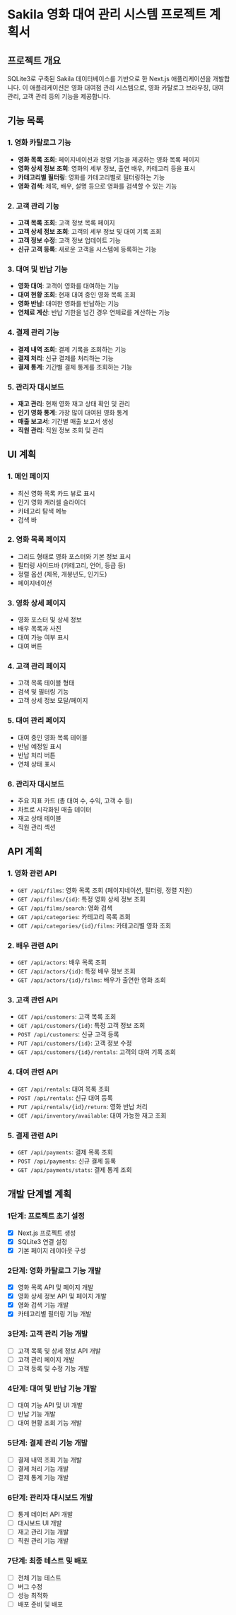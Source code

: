 # Sakila 영화 대여 관리 시스템 프로젝트 계획서

## 프로젝트 개요
SQLite3로 구축된 Sakila 데이터베이스를 기반으로 한 Next.js 애플리케이션을 개발합니다. 
이 애플리케이션은 영화 대여점 관리 시스템으로, 영화 카탈로그 브라우징, 대여 관리, 고객 관리 등의 기능을 제공합니다.

## 기능 목록

### 1. 영화 카탈로그 기능
- **영화 목록 조회**: 페이지네이션과 정렬 기능을 제공하는 영화 목록 페이지
- **영화 상세 정보 조회**: 영화의 세부 정보, 출연 배우, 카테고리 등을 표시
- **카테고리별 필터링**: 영화를 카테고리별로 필터링하는 기능
- **영화 검색**: 제목, 배우, 설명 등으로 영화를 검색할 수 있는 기능

### 2. 고객 관리 기능
- **고객 목록 조회**: 고객 정보 목록 페이지
- **고객 상세 정보 조회**: 고객의 세부 정보 및 대여 기록 조회
- **고객 정보 수정**: 고객 정보 업데이트 기능
- **신규 고객 등록**: 새로운 고객을 시스템에 등록하는 기능

### 3. 대여 및 반납 기능
- **영화 대여**: 고객이 영화를 대여하는 기능
- **대여 현황 조회**: 현재 대여 중인 영화 목록 조회
- **영화 반납**: 대여한 영화를 반납하는 기능
- **연체료 계산**: 반납 기한을 넘긴 경우 연체료를 계산하는 기능

### 4. 결제 관리 기능
- **결제 내역 조회**: 결제 기록을 조회하는 기능
- **결제 처리**: 신규 결제를 처리하는 기능
- **결제 통계**: 기간별 결제 통계를 조회하는 기능

### 5. 관리자 대시보드
- **재고 관리**: 현재 영화 재고 상태 확인 및 관리
- **인기 영화 통계**: 가장 많이 대여된 영화 통계
- **매출 보고서**: 기간별 매출 보고서 생성 
- **직원 관리**: 직원 정보 조회 및 관리

## UI 계획

### 1. 메인 페이지
- 최신 영화 목록 카드 뷰로 표시
- 인기 영화 캐러셀 슬라이더 
- 카테고리 탐색 메뉴
- 검색 바

### 2. 영화 목록 페이지
- 그리드 형태로 영화 포스터와 기본 정보 표시
- 필터링 사이드바 (카테고리, 언어, 등급 등)
- 정렬 옵션 (제목, 개봉년도, 인기도)
- 페이지네이션

### 3. 영화 상세 페이지
- 영화 포스터 및 상세 정보
- 배우 목록과 사진
- 대여 가능 여부 표시
- 대여 버튼

### 4. 고객 관리 페이지
- 고객 목록 테이블 형태
- 검색 및 필터링 기능
- 고객 상세 정보 모달/페이지

### 5. 대여 관리 페이지
- 대여 중인 영화 목록 테이블
- 반납 예정일 표시
- 반납 처리 버튼
- 연체 상태 표시

### 6. 관리자 대시보드
- 주요 지표 카드 (총 대여 수, 수익, 고객 수 등)
- 차트로 시각화된 매출 데이터
- 재고 상태 테이블
- 직원 관리 섹션

## API 계획

### 1. 영화 관련 API
- `GET /api/films`: 영화 목록 조회 (페이지네이션, 필터링, 정렬 지원)
- `GET /api/films/{id}`: 특정 영화 상세 정보 조회
- `GET /api/films/search`: 영화 검색
- `GET /api/categories`: 카테고리 목록 조회
- `GET /api/categories/{id}/films`: 카테고리별 영화 조회

### 2. 배우 관련 API
- `GET /api/actors`: 배우 목록 조회
- `GET /api/actors/{id}`: 특정 배우 정보 조회
- `GET /api/actors/{id}/films`: 배우가 출연한 영화 조회

### 3. 고객 관련 API
- `GET /api/customers`: 고객 목록 조회
- `GET /api/customers/{id}`: 특정 고객 정보 조회
- `POST /api/customers`: 신규 고객 등록
- `PUT /api/customers/{id}`: 고객 정보 수정
- `GET /api/customers/{id}/rentals`: 고객의 대여 기록 조회

### 4. 대여 관련 API
- `GET /api/rentals`: 대여 목록 조회
- `POST /api/rentals`: 신규 대여 등록
- `PUT /api/rentals/{id}/return`: 영화 반납 처리
- `GET /api/inventory/available`: 대여 가능한 재고 조회

### 5. 결제 관련 API
- `GET /api/payments`: 결제 목록 조회
- `POST /api/payments`: 신규 결제 등록
- `GET /api/payments/stats`: 결제 통계 조회

## 개발 단계별 계획

### 1단계: 프로젝트 초기 설정
- [x] Next.js 프로젝트 생성
- [x] SQLite3 연결 설정
- [x] 기본 페이지 레이아웃 구성

### 2단계: 영화 카탈로그 기능 개발
- [x] 영화 목록 API 및 페이지 개발
- [x] 영화 상세 정보 API 및 페이지 개발
- [x] 영화 검색 기능 개발
- [x] 카테고리별 필터링 기능 개발

### 3단계: 고객 관리 기능 개발
- [ ] 고객 목록 및 상세 정보 API 개발
- [ ] 고객 관리 페이지 개발
- [ ] 고객 등록 및 수정 기능 개발

### 4단계: 대여 및 반납 기능 개발
- [ ] 대여 기능 API 및 UI 개발
- [ ] 반납 기능 개발
- [ ] 대여 현황 조회 기능 개발

### 5단계: 결제 관리 기능 개발
- [ ] 결제 내역 조회 기능 개발
- [ ] 결제 처리 기능 개발
- [ ] 결제 통계 기능 개발

### 6단계: 관리자 대시보드 개발
- [ ] 통계 데이터 API 개발
- [ ] 대시보드 UI 개발
- [ ] 재고 관리 기능 개발
- [ ] 직원 관리 기능 개발

### 7단계: 최종 테스트 및 배포
- [ ] 전체 기능 테스트
- [ ] 버그 수정
- [ ] 성능 최적화
- [ ] 배포 준비 및 배포
